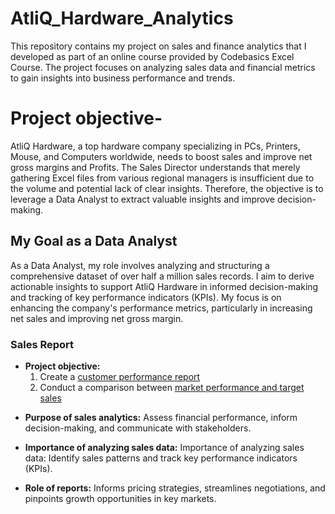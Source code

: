 # AtliQ_Hardware_Analytics
This repository contains my project on sales and finance analytics that I developed as part of an online course provided by Codebasics Excel Course. The project focuses on analyzing sales data and financial metrics to gain insights into business performance and trends.
<br>
<h1>Project objective- </h1>
AtliQ Hardware, a top hardware company specializing in PCs, Printers, Mouse, and Computers worldwide, needs to boost sales and improve net gross margins and Profits.
The Sales Director understands that merely gathering Excel files from various regional managers is insufficient due to the volume and potential lack of clear insights. Therefore, the objective is to leverage a Data Analyst to extract valuable insights and improve decision-making.
<br>
<h2>My Goal as a Data Analyst </h2>
As a Data Analyst, my role involves analyzing and structuring a comprehensive dataset of over half a million sales records. I aim to derive actionable insights to support AtliQ Hardware in informed decision-making and tracking of key performance indicators (KPIs). My focus is on enhancing the company's performance metrics, particularly in increasing net sales and improving net gross margin.
<br>
<h3>Sales Report</h3>
<ul>
  <li>
   <strong> Project objective:</strong>
    <ol type ="1">
   <li>Create a <a href="https://github.com/Kashish0612/AtliQ_Hardware_Analytics/blob/main/Customer_Performance_Report.pdf">customer performance report</a></li>
  <li> Conduct a comparison between <a href="https://github.com/Kashish0612/AtliQ_Hardware_Analytics/blob/main/Market%20Performance%20Vs%20Target%20Report.pdf">market performance and target sales</a></li>
 </ol>
  </li>
</ul>
<ul>
  <li><strong> Purpose of sales analytics:</strong> 
    Assess financial performance, inform decision-making, and communicate with stakeholders.</li>
</ul>
<ul>
  <li>
    <strong>Importance of analyzing sales data:</strong>
    Importance of analyzing sales data: Identify sales patterns and track key performance indicators (KPIs).
 </li>
</ul>
<ul>
  <li>
    <strong>Role of reports:</strong>
    Informs pricing strategies, streamlines negotiations, and pinpoints growth opportunities in key markets.
  </li>
</ul>
<br>
<h3><Finance Report</h3>




